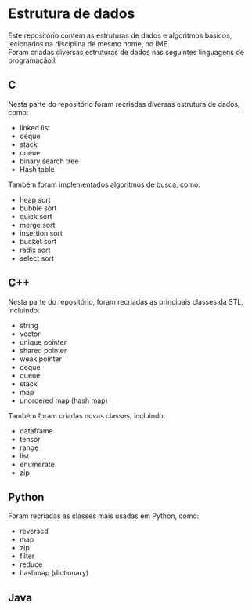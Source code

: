 # Estrutura de dados

Este repositório contem as estruturas de dados e algoritmos básicos, lecionados na disciplina de mesmo nome, no IME. <br>
Foram criadas diversas estruturas de dados nas seguintes linguagens de programação:ll

## C
Nesta parte do repositório foram recriadas diversas estrutura de dados, como:

- linked list
- deque
- stack
- queue
- binary search tree
- Hash table

Também foram implementados algoritmos de busca, como:

- heap sort
- bubble sort
- quick sort 
- merge sort
- insertion sort
- bucket sort
- radix sort
- select sort

## C++
Nesta parte do repositório, foram recriadas as principais classes da STL, incluindo:

- string
- vector
- unique pointer
- shared pointer
- weak pointer
- deque
- queue
- stack
- map
- unordered map (hash map)

Também foram criadas novas classes, incluindo:

- dataframe
- tensor
- range
- list
- enumerate
- zip

## Python

Foram recriadas as classes mais usadas em Python, como:

- reversed
- map
- zip
- filter
- reduce
- hashmap (dictionary)

## Java



<!-- 
## Rust - idk
## Julia - idk
## Python - idk
## Java - idk
 -->